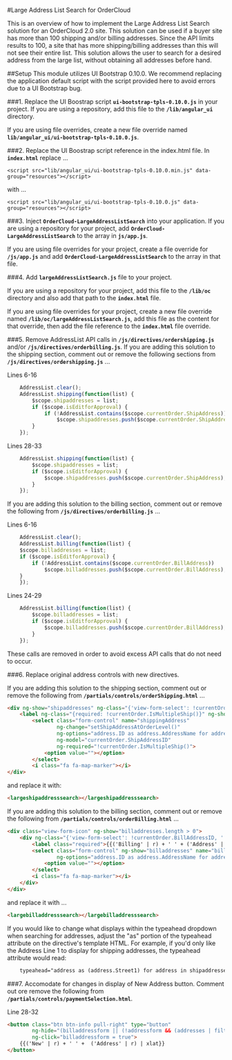 #Large Address List Search for OrderCloud

This is an overview of how to implement the Large Address List Search solution for an OrderCloud 2.0 site. 
This solution can be used if a buyer site has more than 100 shipping and/or billing addresses. 
Since the API limits results to 100, a site that has more shipping/billing addresses than this will not see their entire list. 
This solution allows the user to search for a desired address from the large list, without obtaining all addresses before hand.

##Setup
This module utilizes UI Bootstrap 0.10.0. We recommend replacing the application default script with the script provided here to avoid errors due to a UI Bootstrap bug. 

###1. Replace the UI Boostrap script **`ui-bootstrap-tpls-0.10.0.js`** in your project. 
If you are using a repository, add this file to the **`/lib/angular_ui`** directory.

If you are using file overrides, create a new file override named **`lib/angular_ui/ui-bootstrap-tpls-0.10.0.js`**.

###2. Replace the UI Boostrap script reference in the index.html file.
In **`index.html`** replace ...

```<script src="lib/angular_ui/ui-bootstrap-tpls-0.10.0.min.js" data-group="resources"></script>```

with ...

```<script src="lib/angular_ui/ui-bootstrap-tpls-0.10.0.js" data-group="resources"></script>```

###3. Inject **`OrderCloud-LargeAddressListSearch`** into your application.
If you are using a repository for your project, add **`OrderCloud-LargeAddressListSearch`** to the array in **`js/app.js`**.

If you are using file overrides for your project, create a file override for **`/js/app.js`** and add **`OrderCloud-LargeAddressListSearch`** to the array in that file.
    
###4. Add **`largeAddressListSearch.js`** file to your project.

If you are using a repository for your project, add this file to the **`/lib/oc`** directory and also add that path to the **`index.html`** file.

If you are using file overrides for your project, create a new file override named **`/lib/oc/largeAddressListSearch.js`**, 
add this file as the content for that override, then add the file reference to the **`index.html`** file override.


###5. Remove AddressList API calls in **`/js/directives/ordershipping.js`** and/or **`/js/directives/orderbilling.js`**.
If you are adding this solution to the shipping section, comment out or remove the following sections from **`/js/directives/ordershipping.js`** ...

Lines 6-16
```javascript
    AddressList.clear();
    AddressList.shipping(function(list) {
        $scope.shipaddresses = list;
        if ($scope.isEditforApproval) {
            if (!AddressList.contains($scope.currentOrder.ShipAddress))
                $scope.shipaddresses.push($scope.currentOrder.ShipAddress);
        }
    });
``` 

Lines 28-33
```javascript
    AddressList.shipping(function(list) {
        $scope.shipaddresses = list;
        if ($scope.isEditforApproval) {
            $scope.shipaddresses.push($scope.currentOrder.ShipAddress);
        }
    });
``` 

If you are adding this solution to the billing section, comment out or remove the following from **`/js/directives/orderbilling.js`** ...

Lines 6-16
```javascript
    AddressList.clear();
    AddressList.billing(function(list) {
    $scope.billaddresses = list;
    if ($scope.isEditforApproval) {
        if (!AddressList.contains($scope.currentOrder.BillAddress))
            $scope.billaddresses.push($scope.currentOrder.BillAddress);
    }
    });
``` 

Lines 24-29
```javascript
    AddressList.billing(function(list) {
        $scope.billaddresses = list;
        if ($scope.isEditforApproval) {
            $scope.billaddresses.push($scope.currentOrder.BillAddress);
        }
    });
``` 

These calls are removed in order to avoid excess API calls that do not need to occur.

###6. Replace original address controls with new directives. 

If you are adding this solution to the shipping section, comment out or remove the following from **`/partials/controls/orderShipping.html`** ...

```html
<div ng-show="shipaddresses" ng-class="{'view-form-select': !currentOrder.ShipAddressID, '': currentOrder.ShipAddressID }">
    <label ng-class="{required: !currentOrder.IsMultipleShip()}" ng-show="currentOrder.ShipAddressID || !currentOrder.IsMultipleShip()">{{('Shipping' | r) + ' ' + ('Address' | r) | xlat}}</label>
        <select class="form-control" name="shippingAddress"
                ng-change="setShipAddressAtOrderLevel()"
                ng-options="address.ID as address.AddressName for address in shipaddresses"
                ng-model="currentOrder.ShipAddressID"
                ng-required="!currentOrder.IsMultipleShip()">
            <option value=""></option>
        </select>
        <i class="fa fa-map-marker"></i>
</div>
```

and replace it with:

```html
<largeshipaddresssearch></largeshipaddresssearch>
```

If you are adding this solution to the billing section, comment out or remove the following from **`/partials/controls/orderBilling.html`** ...

```html
<div class="view-form-icon" ng-show="billaddresses.length > 0">
    <div ng-class="{'view-form-select': !currentOrder.BillAddressID, '': currentOrder.BillAddressID }">
        <label class="required">{{('Billing' | r) + ' ' + ('Address' | r) | xlat}}</label>
        <select class="form-control" ng-show="billaddresses" name="billingAddress"
                ng-options="address.ID as address.AddressName for address in billaddresses | filter:{IsBilling:true}" ng-model="currentOrder.BillAddressID" required>
            <option value=""></option>
        </select>
        <i class="fa fa-map-marker"></i>
    </div>
</div>
```

and replace it with ...

```html
<largebilladdresssearch></largebilladdresssearch>
```

If you would like to change what displays within the typeahead dropdown when searching for addresses, adjust the "as" portion of the typeahead attribute on the directive's template HTML. 
For example, if you'd only like the Address Line 1 to display for shipping addresses, the typeahead attribute would read:

```html
    typeahead="address as (address.Street1) for address in shipaddresses"
```

###7. Accomodate for changes in display of New Address button.
Comment out ore remove the following from **`/partials/controls/paymentSelection.html`**.

Line 28-32
```html
<button class="btn btn-info pull-right" type="button"
        ng-hide="(billaddressform || (!addressform && (addresses | filter:{IsBilling:true}).length == 0) || !user.Permissions.contains('CreateBillToAddress'))"
        ng-click="billaddressform = true">
    {{('New' | r) + ' ' +  ('Address' | r) | xlat}}
</button>
```
